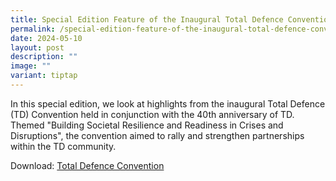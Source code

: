```yaml
---
title: Special Edition Feature of the Inaugural Total Defence Convention
permalink: /special-edition-feature-of-the-inaugural-total-defence-convention/
date: 2024-05-10
layout: post
description: ""
image: ""
variant: tiptap
---
```

<p>In this special edition, we look at highlights from the inaugural Total
Defence (TD) Convention held in conjunction with the 40th anniversary of
TD. Themed "Building Societal Resilience and Readiness in Crises and Disruptions",
the convention aimed to rally and strengthen partnerships within the TD
community.</p>
<p>Download: <a href="/files/news-in-focus/NiF_Special_Edition_on_Total_Defence_Convention.pdf" rel="noopener noreferrer nofollow" target="_blank">Total Defence Convention</a>
</p>
<p></p>